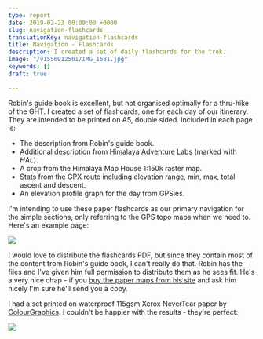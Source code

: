 ```yaml
---
type: report
date: 2019-02-23 00:00:00 +0000
slug: navigation-flashcards
translationKey: navigation-flashcards
title: Navigation - Flashcards
description: I created a set of daily flashcards for the trek.
image: "/v1550912501/IMG_1681.jpg"
keywords: []
draft: true

---
```

Robin's guide book is excellent, but not organised optimally for a thru-hike of the GHT. I created a set of flashcards, one for each day of our itinerary. They are intended to be printed on A5, double sided. Included in each page is:

* The description from Robin's guide book.
* Additional description from Himalaya Adventure Labs (marked with _HAL_).
* A crop from the Himalaya Map House 1:150k raster map.
* Stats from the GPX route including elevation range, min, max, total ascent and descent.
* An elevation profile graph for the day from GPSies.

I'm intending to use these paper flashcards as our primary navigation for the simple sections, only referring to the GPS topo maps when we need to. Here's an example page:

![](https://res.cloudinary.com/wildernessprime/image/upload/w_1500,dpr_auto/v1550912095/example-1.jpg)

I would love to distribute the flashcards PDF, but since they contain most of the content from Robin's guide book, I can't really do that. Robin has the files and I've given him full permission to distribute them as he sees fit. He's a very nice chap - if you [buy the paper maps from his site](http://www.greathimalayatrail.com/ghtProductDetail.php?pid=MjM%3D) and ask him nicely I'm sure he'll send you a copy.

I had a set printed on waterproof 115gsm Xerox NeverTear paper by [ColourGraphics](https://www.colourgraphics.com/). I couldn't be happier with the results - they're perfect:

![](https://res.cloudinary.com/wildernessprime/image/upload/w_800,dpr_auto/v1550912501/IMG_1681.jpg)